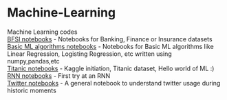 # Machine-Learning
Machine Learning codes<br>
<a href="https://github.com/M-e-r-c-u-r-y/Machine-Learning/tree/master/BFSI"> BFSI notebooks</a> - Notebooks for Banking, Finance or Insurance datasets<br>
<a href="https://github.com/M-e-r-c-u-r-y/Machine-Learning/tree/master/Basic%20ML%20algorithms"> Basic ML algorithms notebooks</a> - Notebooks for Basic ML algorithms like Linear Regression, Logisting Regression, etc written using numpy,pandas,etc<br>
<a href="https://github.com/M-e-r-c-u-r-y/Machine-Learning/tree/master/Kaggle/Titanic"> Titanic notebooks</a> - Kaggle initiation, Titanic dataset, Hello world of ML :)<br>
<a href="https://github.com/M-e-r-c-u-r-y/Machine-Learning/tree/master/RNN"> RNN notebooks</a> - First try at an RNN<br>
<a href="https://github.com/M-e-r-c-u-r-y/Machine-Learning/tree/master/Twitter%20Data"> Twitter notebooks</a> - A general notebook to understand twitter usage during historic moments
